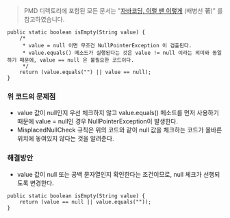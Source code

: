 > PMD 디렉토리에 포함된 모든 문서는 "[자바코딩, 이럴 땐 이렇게](http://wikibook.co.kr/java-coding-with-pmd/) (배병선 著)" 를 참고하였습니다.

```
public static boolean isEmpty(String value) {
    /*
     * value = null 이면 무조건 NullPointerException 이 검출된다.
     * value.equals() 메소드가 실행된다는 것은 value != null 이라는 의미와 동일하기 때문에, value == null 은 불필요한 코드이다.
     */
    return (value.equals("") || value == null);
}
```

### 위 코드의 문제점
* value 값이 null인지 우선 체크하지 않고 value.equals() 메소드를 먼저 사용하기 때문에 value = null인 경우 NullPointerException이 발생한다.
* MisplacedNullCheck 규칙은 위의 코드와 같이 null 값을 체크하는 코드가 올바른 위치에 놓여있지 않다는 것을 알려준다.

### 해결방안
* value 값이 null 또는 공백 문자열인지 확인한다는 조건이므로, null 체크가 선행되도록 변경한다.


```
public static boolean isEmpty(String value) {
    return (value == null || value.equals(""));
}
```

